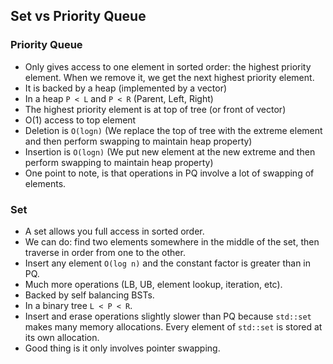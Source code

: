 ## Set vs Priority Queue

### Priority Queue
- Only gives access to one element in sorted order: the highest priority 
element. When we remove it, we get the next highest priority element.
- It is backed by a heap (implemented by a vector)
- In a heap `P < L` and `P < R` (Parent, Left, Right)
- The highest priority element is at top of tree (or front of vector)
- O(1) access to top element
- Deletion is `O(logn)` (We replace the top of tree with the extreme element
and then perform swapping to maintain heap property)
- Insertion is `O(logn)` (We put new element at the new extreme and then perform
swapping to maintain heap property)
- One point to note, is that operations in PQ involve a lot of swapping of 
elements.


### Set
- A set allows you full access in sorted order.
- We can do: find two elements somewhere in the middle of the set, then 
traverse in order from one to the other.
- Insert any element `O(log n)` and the constant factor is greater than in PQ.
- Much more operations (LB, UB, element lookup, iteration, etc).
- Backed by self balancing BSTs.
- In a binary tree `L < P < R`.
- Insert and erase operations slightly slower than PQ because `std::set` makes 
many memory allocations. Every element of `std::set` is stored at its own 
allocation.
- Good thing is it only involves pointer swapping. 